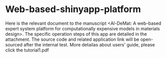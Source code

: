 # Web-based-shinyapp-platform
Here is the relevant document to the manuscript <Al-DeMat: A web-based expert system platform for computationally expensive models in materials design>. The specific operation steps of this app are detailed in the attachment.
The source code and related application link will be open-sourced after the internal test.
More detailas about users' guide, please click the tutorial1.pdf

